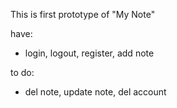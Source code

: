 This is first prototype of "My Note"

have:
+ login, logout, register, add note

to do:
- del note, update note, del account
